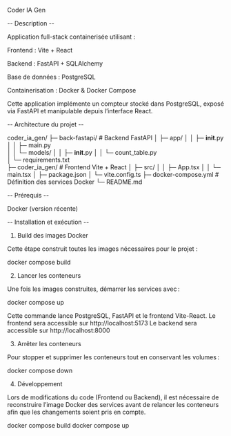 Coder IA Gen


-- Description --

Application full-stack containerisée utilisant :

Frontend : Vite + React

Backend : FastAPI + SQLAlchemy

Base de données : PostgreSQL

Containerisation : Docker & Docker Compose

Cette application implémente un compteur stocké dans PostgreSQL, exposé via FastAPI et manipulable depuis l’interface React.


-- Architecture du projet --


coder_ia_gen/
├─ back-fastapi/                 # Backend FastAPI
│  ├─ app/
│  │  ├─ __init__.py           
│  │  ├─ main.py               
│  │  └─ models/
│  │     ├─ __init__.py
│  │     └─ count_table.py     
│  └─ requirements.txt          
├─ coder_ia_gen/                 # Frontend Vite + React
│  ├─ src/
│  │  ├─ App.tsx
│  │  └─ main.tsx
│  ├─ package.json
│  └─ vite.config.ts
├─ docker-compose.yml            # Définition des services Docker
└─ README.md                    


-- Prérequis --

Docker (version récente)


-- Installation et exécution --


1. Build des images Docker

Cette étape construit toutes les images nécessaires pour le projet :

docker compose build


2. Lancer les conteneurs

Une fois les images construites, démarrer les services avec :

docker compose up

Cette commande lance PostgreSQL, FastAPI et le frontend Vite-React.
Le frontend sera accessible sur http://localhost:5173
Le backend sera accessible sur http://localhost:8000


3. Arrêter les conteneurs

Pour stopper et supprimer les conteneurs tout en conservant les volumes :

docker compose down


4. Développement

Lors de modifications du code (Frontend ou Backend), il est nécessaire de reconstruire l’image Docker des services avant de relancer les conteneurs afin que les changements soient pris en compte.

docker compose build
docker compose up